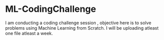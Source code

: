 # ML-CodingChallenge

I am conducting a coding challenge session , objective here is to solve problems using Machine Learning from Scratch. 
I will be uploading atleast one file atleast a week. 
